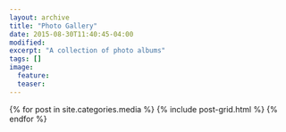 ```yaml
---
layout: archive
title: "Photo Gallery"
date: 2015-08-30T11:40:45-04:00
modified:
excerpt: "A collection of photo albums"
tags: []
image:
  feature:
  teaser:
---
```


<div class="tiles">
{% for post in site.categories.media %}
  {% include post-grid.html %}
{% endfor %}
</div><!-- /.tiles -->
